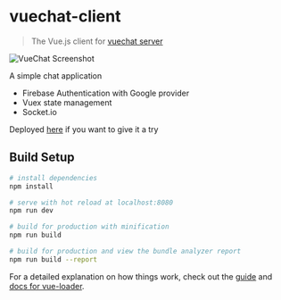 # vuechat-client

> The Vue.js client for [vuechat server](https://github.com/moltenkaizen/vuechat)

![VueChat Screenshot](https://user-images.githubusercontent.com/17126960/40283904-0a4a0e3a-5c3b-11e8-8964-0544d9871eb4.png)

A simple chat application

* Firebase Authentication with Google provider
* Vuex state management
* Socket.io

Deployed [here](http://chat.ultracloud.host) if you want to give it a try

## Build Setup

``` bash
# install dependencies
npm install

# serve with hot reload at localhost:8080
npm run dev

# build for production with minification
npm run build

# build for production and view the bundle analyzer report
npm run build --report
```

For a detailed explanation on how things work, check out the [guide](http://vuejs-templates.github.io/webpack/) and [docs for vue-loader](http://vuejs.github.io/vue-loader).
